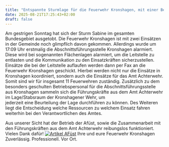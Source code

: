 ```yaml
---
title: "Entspannte Sturmlage für die Feuerwehr Kronshagen, mit einer Besonderheit"
date: 2025-08-21T17:25:43+02:00
draft: false
---
```


Am gestrigen Sonntag hat sich der Sturm Sabine im gesamten Bundesgebiet ausgetobt.
Die Feuerwehr Kronshagen ist mit zwei Einsätzen in der Gemeinde noch glimpflich davon gekommen. Allerdings wurde um 17:09 Uhr erstmalig die Abschnittsführungsstelle Kronshagen alarmiert. Diese wird bei sogenannten Flächenlagen alarmiert, um die Leitstelle zu entlasten und die Kommunikation zu den Einsatzkräften sicherzustellen. Einsätze die bei der Leitstelle auflaufen werden dann per Fax an die Feuerwehr Kronshagen geschickt. Hierbei werden nicht nur die Einsätze in Kronshagen koordiniert, sondern auch die Einsätze für das Amt Achterwehr.
Somit sind wir für insgesamt 11 Feuerwehren zuständig. Zusätzlich zu dem besonders geschulten Betriebspersonal für die Abschnittsführungsstelle aus Kronshagen sammeln sich die Führungskräfte aus dem Amt Achterwehr im Lage/Stabsraum der Kronshagener Wehr, um  
jederzeit eine Beurteilung der Lage durchführen zu können. Des Weiteren liegt die Entscheidung welche Ressourcen zu welchem Einsatz fahren weiterhin bei den Verantwortlichen des Amtes. 
  
Aus unserer Sicht hat der Betrieb der Afüst, sowie die Zusammenarbeit mit den Führungskräften aus dem Amt Achterwehr reibungslos funktioniert. Vielen Dank dafür!
[![Artikel AFüst](img/b_0_250_16777215_00_images_Artikel_AFüst.jpg)](/images/Artikel_AFüst.jpg)
Ihre und eure Feuerwehr Kronshagen  
Zuverlässig. Professionell. Vor Ort.
